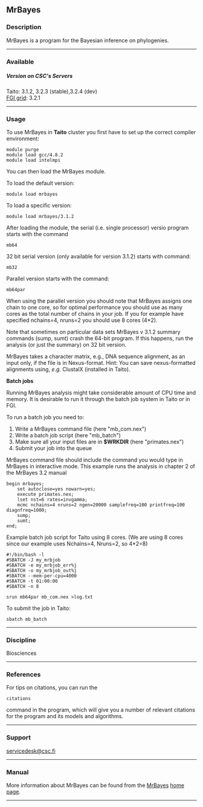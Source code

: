 ## MrBayes

### Description

MrBayes is a program for the Bayesian inference on phylogenies.

------------------------------------------------------------------------

### Available

##### Version on CSC's Servers

  
Taito: 3.1.2, 3.2.3 (stable),3.2.4 (dev)  
[FGI grid][]: 3.2.1

------------------------------------------------------------------------

### Usage

To  use MrBayes  in **Taito**  cluster you  first have  to set  up the
correct compiler environment:

    module purge
    module load gcc/4.8.2
    module load intelmpi

You can then load the MrBayes module.

To load the default version:

    module load mrbayes

To load a specific version:

    module load mrbayes/3.1.2

After loading  the module, the  serial (i.e. single  processor) versio
program starts with the command

    mb64

32 bit serial  version (only available for version  3.1.2) starts with
command:

    mb32

Parallel version starts with the command:

    mb64par 

When using the  parallel version you should note  that MrBayes assigns
one chain  to one core, so  for optimal performance you  should use as
many cores  as the  total number  of chains  in your  job. If  you for
example have
specified nchains=4, nruns=2 you should use 8 cores (4\*2).  
  
Note that  sometimes on particular  data sets MrBayes v  3.1.2 summary
commands (sump, sumt)  crash the 64-bit program. If  this happens, run
the analysis (or just the summary) on 32 bit version.

MrBayes takes a character matrix,  e.g., DNA sequence alignment, as an
input  only,  if the  file  is  in  Nexus-format. Hint: You  can  save
nexus-formatted  alignments  using,   *e.g.*  ClustalX  (installed  in
Taito).

**Batch jobs**

Running MrBayes  analysis might take  considerable amount of  CPU time
and memory. It is desirable to run  it through the batch job system in
Taito or in FGI.

To run a batch job you need to:

1.  Write a MrBayes command file (here "mb\_com.nex")
2.  Write a batch job script (here "mb\_batch")
3.   Make  sure  all  your   input  files  are  in  **$WRKDIR**  (here
    "primates.nex")
4.  Submit your job into the queue

MrBayes  command file  should include  the command  you would  type in
MrBayes in interactive mode. This example runs the analysis in chapter
2 of the MrBayes 3.2 manual

    begin mrbayes;
        set autoclose=yes nowarn=yes;
        execute primates.nex;
        lset nst=6 rates=invgamma;
        mcmc nchains=4 nruns=2 ngen=20000 samplefreq=100 printfreq=100 diagnfreq=1000;
        sump;
        sumt;
    end;

Example batch  job script  for Taito  using 8 cores.  (We are  using 8
cores since our example uses Nchains=4, Nruns=2, so 4\*2=8)

    #!/bin/bash -l
    #SBATCH -J my_mrbjob
    #SBATCH -e my_mrbjob_err%j
    #SBATCH -o my_mrbjob_out%j
    #SBATCH --mem-per-cpu=4000
    #SBATCH -t 01:00:00
    #SBATCH -n 8

    srun mb64par mb_com.nex >log.txt

To submit the job in Taito:

    sbatch mb_batch 

------------------------------------------------------------------------

### Discipline

Biosciences  

------------------------------------------------------------------------

### References

For tips on citations, you can run the

    citations

command  in the  program, which  will give  you a  number of  relevant
citations for the program and its models and algorithms.

------------------------------------------------------------------------

### Support

servicedesk@csc.fi

------------------------------------------------------------------------

### Manual

More information about MrBayes can be found from the [MrBayes][] [home
page][MrBayes].

------------------------------------------------------------------------

  [FGI grid]: https://confluence.csc.fi/display/fgi/MrBayes+runtime+environment
  [MrBayes]: http://mrbayes.sourceforge.net/
